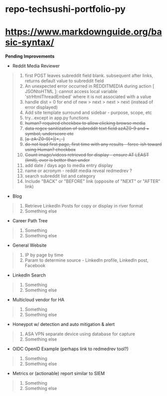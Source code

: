 # repo-techsushi-portfolio-py
#
# https://www.markdownguide.org/basic-syntax/

**Pending Improvements**
* Reddit Media Reviewer

>
> 1. first POST leaves subreddit field blank. subsequent after links, returns default value to subreddit field
> 2. An unexpected error occurred in REDDITMEDIA during action [ JSONtoHTML ]: cannot access local variable 'strHtmlThreadEmbed' where it is not associated with a value
> 8. handle dist = 0 for end of new > next > next > next (instead of error displayed)
> 14. Add site template surround and sidebar - purpose, scope, etc
> 15. try...except in app.py functions
> 3. ~~human? required checkbox to allow clicking browse media~~
> 4. ~~data regex sanitization of subreddit text field azAZ0-9 and + symbol, underscore etc~~
> 5. ~~[a-zA-Z0-9]+|[\+\_\-]~~
> 6. ~~do not load first page, first time with any results - force-ish toward using Human? checkbox~~
> 7. ~~Count image/videos retrieved for display - ensure AT LEAST (limit), over is better than under~~
> 9. add date / days ago to media entry display
> 10. name or acronym - reddit media reveal redmedrev ?
> 11. search subreddit list and category 
> 13. Include "BACK" or "BEFORE" link (opposite of "NEXT" or "AFTER" link)
>

* Blog

>
> 1. Retrieve LinkedIn Posts for copy or display in river format
> 2. Something else
>

* Career Path Tree

>
> 1. Something
> 2. Something else
>

* General Website

>
> 1. IP by page by time
> 2. Param to determine source - LinkedIn profile, LinkedIn post, Facebook
>

* LinkedIn Search

>
> 1. Something
> 2. Something else
>

* Multicloud vendor for HA

>
> 1. Something
> 2. Something else
>

* Honeypot w/ detection and auto mitigation & alert

>
> 1. ASA VPN separate device using database for capture
> 2. Something else
>

* OIDC OpenID Example (perhaps link to redmedrev tool?)

>
> 1. Something
> 2. Something else
>

* Metrics or (actionable) report similar to SIEM

>
> 1. Something
> 2. Something else
>


